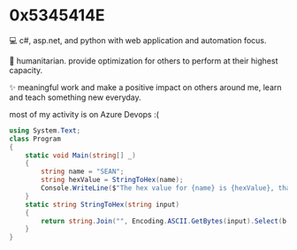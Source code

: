 # 0x5345414E

💻 c#, asp.net, and python with web application and automation focus.

🤳 humanitarian. provide optimization for others to perform at their highest capacity.

✨ meaningful work and make a positive impact on others around me, learn and teach something new everyday.

most of my activity is on Azure Devops :(

```c#
using System.Text;
class Program
{
    static void Main(string[] _)
    {
        string name = "SEAN";
        string hexValue = StringToHex(name);
        Console.WriteLine($"The hex value for {name} is {hexValue}, thanks for visiting!");
    }
    static string StringToHex(string input)
    {
        return string.Join("", Encoding.ASCII.GetBytes(input).Select(b => b.ToString("X2")));
    }
}
```
